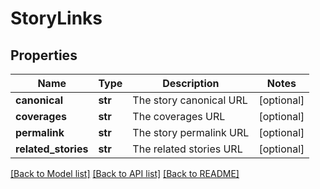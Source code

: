 # StoryLinks

## Properties
Name | Type | Description | Notes
------------ | ------------- | ------------- | -------------
**canonical** | **str** | The story canonical URL | [optional] 
**coverages** | **str** | The coverages URL | [optional] 
**permalink** | **str** | The story permalink URL | [optional] 
**related_stories** | **str** | The related stories URL | [optional] 

[[Back to Model list]](../README.md#documentation-for-models) [[Back to API list]](../README.md#documentation-for-api-endpoints) [[Back to README]](../README.md)



